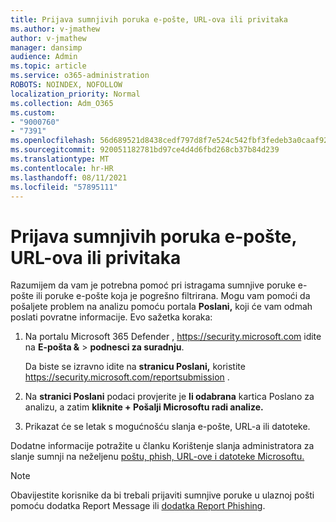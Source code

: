 ```yaml
---
title: Prijava sumnjivih poruka e-pošte, URL-ova ili privitaka
ms.author: v-jmathew
author: v-jmathew
manager: dansimp
audience: Admin
ms.topic: article
ms.service: o365-administration
ROBOTS: NOINDEX, NOFOLLOW
localization_priority: Normal
ms.collection: Adm_O365
ms.custom:
- "9000760"
- "7391"
ms.openlocfilehash: 56d689521d8438cedf797d8f7e524c542fbf3fedeb3a0caaf92b6b2cff1dd9bb
ms.sourcegitcommit: 920051182781bd97ce4d4d6fbd268cb37b84d239
ms.translationtype: MT
ms.contentlocale: hr-HR
ms.lasthandoff: 08/11/2021
ms.locfileid: "57895111"
---
```

# <a name="report-suspicious-emails-urls-or-attachments"></a>Prijava sumnjivih poruka e-pošte, URL-ova ili privitaka

Razumijem da vam je potrebna pomoć pri istragama sumnjive poruke e-pošte ili poruke e-pošte koja je pogrešno filtrirana. Mogu vam pomoći da pošaljete problem na analizu pomoću portala **Poslani,** koji će vam odmah poslati povratne informacije. Evo sažetka koraka:

1. Na portalu Microsoft 365 Defender , <https://security.microsoft.com> idite na **E-pošta &** \> **podnesci za suradnju**.

   Da biste se izravno idite na **stranicu Poslani,** koristite <https://security.microsoft.com/reportsubmission> .

2. Na **stranici Poslani** podaci provjerite je **li odabrana** kartica Poslano za analizu, a zatim **kliknite + Pošalji Microsoftu radi analize.**

3. Prikazat će se letak s mogućnošću slanja e-pošte, URL-a ili datoteke.

Dodatne informacije potražite u članku Korištenje slanja administratora za slanje sumnji na neželjenu [poštu, phish, URL-ove i datoteke Microsoftu.](https://docs.microsoft.com/microsoft-365/security/office-365-security/admin-submission)

> [!NOTE]
> Obavijestite korisnike da bi trebali prijaviti sumnjive poruke u ulaznoj pošti pomoću dodatka Report Message ili [dodatka Report Phishing](https://docs.microsoft.com/microsoft-365/security/office-365-security/enable-the-report-message-add-in).
